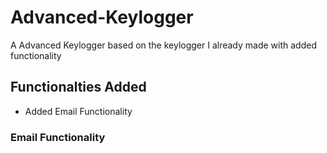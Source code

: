 # Advanced-Keylogger
A Advanced Keylogger based on the keylogger I already made with added functionality

## Functionalties Added
- Added Email Functionality


### Email Functionality
